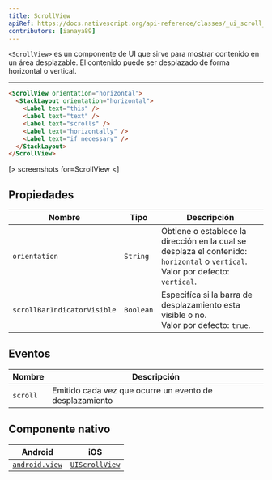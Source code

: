```yaml
---
title: ScrollView
apiRef: https://docs.nativescript.org/api-reference/classes/_ui_scroll_view_.scrollview
contributors: [ianaya89]
---
```


`<ScrollView>` es un componente de UI que sirve para mostrar contenido en un área desplazable. El contenido puede ser desplazado de forma horizontal o vertical.

---

```html
<ScrollView orientation="horizontal">
  <StackLayout orientation="horizontal">
    <Label text="this" />
    <Label text="text" />
    <Label text="scrolls" />
    <Label text="horizontally" />
    <Label text="if necessary" />
  </StackLayout>
</ScrollView>
```

[> screenshots for=ScrollView <]

## Propiedades

| Nombre | Tipo | Descripción |
|------|------|-------------|
| `orientation` | `String` | Obtiene o establece la dirección en la cual se desplaza el contenido: `horizontal` o `vertical`.<br/>Valor por defecto: `vertical`.
| `scrollBarIndicatorVisible` | `Boolean` | Especifíca si la barra de desplazamiento esta visible o no.<br/>Valor por defecto: `true`.

## Eventos

| Nombre | Descripción |
|------|-------------|
| `scroll` | Emitido cada vez que ocurre un evento de desplazamiento

## Componente nativo

| Android | iOS |
|---------|-----|
| [`android.view`](https://developer.android.com/reference/android/view/View.html) | [`UIScrollView`](https://developer.apple.com/documentation/uikit/uiscrollview)